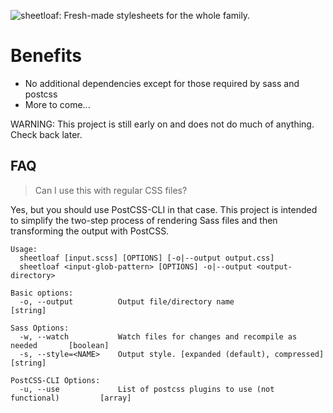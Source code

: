 ![sheetloaf: Fresh-made stylesheets for the whole family.](https://i.imgur.com/BHHYDm9.png)

# Benefits

* No additional dependencies except for those required by sass and postcss
* More to come...

WARNING: This project is still early on and does not do much of anything. Check back later. 

## FAQ

> Can I use this with regular CSS files?

Yes, but you should use PostCSS-CLI in that case. This project is intended to simplify the two-step process of rendering Sass files and then transforming the output with PostCSS.

```
Usage:
  sheetloaf [input.scss] [OPTIONS] [-o|--output output.css]
  sheetloaf <input-glob-pattern> [OPTIONS] -o|--output <output-directory>

Basic options:
  -o, --output          Output file/directory name                             [string]

Sass Options:
  -w, --watch           Watch files for changes and recompile as needed       [boolean]
  -s, --style=<NAME>    Output style. [expanded (default), compressed]         [string]

PostCSS-CLI Options:
  -u, --use             List of postcss plugins to use (not functional)         [array]
```